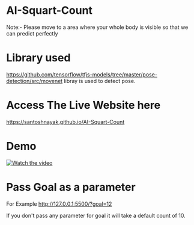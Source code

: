 # AI-Squart-Count

Note:- Please move to a area where your whole body is visible so that we can predict perfectly

# Library used
https://github.com/tensorflow/tfjs-models/tree/master/pose-detection/src/movenet libray is used to detect pose.


# Access The Live Website here

https://santoshnayak.github.io/AI-Squart-Count

# Demo
[![Watch the video](https://i.imgur.com/vKb2F1B.png)](https://youtu.be/e0uzwzdESJM)

# Pass Goal as a parameter
For Example
http://127.0.0.1:5500/?goal=12

If you don't pass any parameter for goal it will take a default count of 10.
